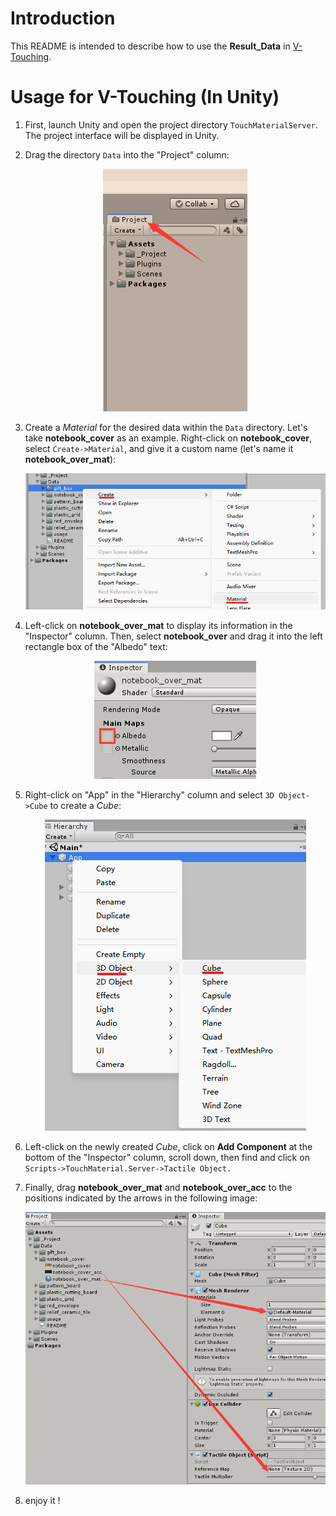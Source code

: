# Introduction
This README is intended to describe how to use the **Result_Data** in [V-Touching](https://github.com/wmtlab/V-Touching/tree/1.0).

# Usage for V-Touching (In Unity)
1. First, launch Unity and open the project directory `TouchMaterialServer`. The project interface will be displayed in Unity.

2. Drag the directory `Data` into the "Project" column:
   <div align="center">
       <img src="usage_img/drag_postion.png" alt="Figure 1" />
   </div>

3. Create a *Material* for the desired data within the `Data` directory. Let's take **notebook_cover** as an example. Right-click on **notebook_cover**, select ```Create->Material```, and give it a custom name (let's name it **notebook_over_mat**):
   <div align="center">
       <img src="usage_img/create_material.png" alt="Figure 2" />
   </div>

4. Left-click on **notebook_over_mat** to display its information in the "Inspector" column. Then, select **notebook_over** and drag it into the left rectangle box of the "Albedo" text:
   <div align="center">
       <img src="usage_img/Albedo.png" alt="Figure 3" />
   </div>

5. Right-click on "App" in the "Hierarchy" column and select ```3D Object->Cube``` to create a *Cube*:
   <div align="center">
       <img src="usage_img/create_cube.png" alt="Figure 4" />
   </div>

6. Left-click on the newly created *Cube*, click on **Add Component** at the bottom of the "Inspector" column, scroll down, then find and click on ```Scripts->TouchMaterial.Server->Tactile Object.```

7. Finally, drag **notebook_over_mat** and **notebook_over_acc** to the positions indicated by the arrows in the following image:
   <div align="center">
       <img src="usage_img/final.png" alt="Figure 4" />
   </div>

8. enjoy it !
